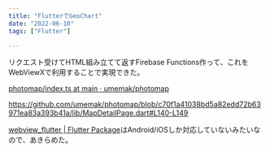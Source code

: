 ```yaml
---
title: "FlutterでGeoChart"
date: "2022-06-10"
tags: ["Flutter"]

---
```


リクエスト受けてHTML組み立てて返すFirebase Functions作って、これをWebViewXで利用することで実現できた。

[photomap/index.ts at main · umemak/photomap](https://github.com/umemak/photomap/blob/main/functions/src/index.ts)

https://github.com/umemak/photomap/blob/c70f1a41038bd5a82edd72b63971ea83a393b41a/lib/MapDetailPage.dart#L140-L149

[webview_flutter | Flutter Package](https://pub.dev/packages/webview_flutter)はAndroid/iOSしか対応していないみたいなので、あきらめた。
